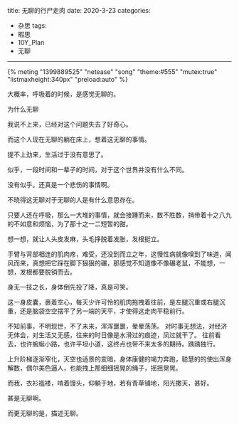 title: 无聊的行尸走肉
date: 2020-3-23
categories:
- 杂思
tags:
- 暇思
- 10Y_Plan
- 无聊
---
{% meting "1399889525" "netease" "song" "theme:#555" "mutex:true" "listmaxheight:340px" "preload:auto" %}

大概率，呼吸着的时候，是感觉无聊的。

为什么无聊

我说不上来，已经对这个问题失去了好奇心。

而这个人现在无聊的躺在床上，想着这无聊的事情。

提不上劲来，生活过于没有意思了。


似乎，一段时间和一辈子的时间，对于这个世界并没有什么不同。

没有似乎。还真是一个悲伤的事情啊。
<!--more-->

不晓得这无聊对于无聊的人是有什么意思存在。

只要人还在呼吸，那么一大堆的事情，就会接踵而来，数不胜数，捎带着十之八九的不如意和烦恼，为了那十之一二短暂的甜。

想一想，就让人头皮发麻，头毛挣脱着发胀，发根挺立。

手臂与背部相连的肌肉疼，难受，还没到而立之年，这慢性病就像嗅到了味道，闻风而来，真想把它踩在脚下狠狠的碾，那感觉不知道像不像碾老鼠，不能想，一想，发根都要脱销而去。

身无一技之长，身体倒先投了降，真是可笑。


这一身皮囊，裹着空心，每天少许可怜的肌肉拖拽着往前，是左腿沉重或右腿沉重，还是脑袋空空摆平了另一端的天平，才使得这走肉平稳前行。

不知前事，不明现世，不了未来，浑浑噩噩，晕晕荡荡。
对时事无想法，对经济无体会，对生活又无感，往来的时日像是水滑过的痕迹，凤过就干了。
往前看去，也许蜿蜒小路，也许平坦小道，这终点也带不来太多的期待。踽踽独行。

上升阶梯逐渐窄化，天空也适景的变暗，身体康健的竭力奔跑，聪慧的的使出浑身解数，偶尔美色逼人，也能拽上那细细摇晃的绳子，摇摇晃晃。

而我，衣衫褴褛，啃着馒头，仰躺于地，若有青草铺地，阳光撒天，甚好。

甚是无聊啊。

而更无聊的是，描述无聊。

